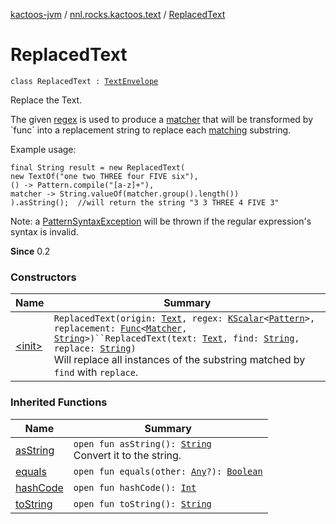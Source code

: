 [kactoos-jvm](../../index.md) / [nnl.rocks.kactoos.text](../index.md) / [ReplacedText](./index.md)

# ReplacedText

`class ReplacedText : `[`TextEnvelope`](../-text-envelope/index.md)

Replace the Text.

The given [regex](http://docs.oracle.com/javase/8/docs/api/java/util/regex/Pattern.html) is used to produce a
[matcher](http://docs.oracle.com/javase/8/docs/api/java/util/regex/Pattern.html#matcher(java.lang.CharSequence)) that will be
transformed by `func` into a replacement string to replace each
[matching](http://docs.oracle.com/javase/8/docs/api/java/util/regex/Matcher.html#find()) substring.

Example usage:

```
final String result = new ReplacedText(
new TextOf("one two THREE four FIVE six"),
() -> Pattern.compile("[a-z]+"),
matcher -> String.valueOf(matcher.group().length())
).asString();  //will return the string "3 3 THREE 4 FIVE 3"
```

Note: a [PatternSyntaxException](http://docs.oracle.com/javase/8/docs/api/java/util/regex/PatternSyntaxException.html) will be thrown if the
regular expression's syntax is invalid.

**Since**
0.2

### Constructors

| Name | Summary |
|---|---|
| [&lt;init&gt;](-init-.md) | `ReplacedText(origin: `[`Text`](../../nnl.rocks.kactoos/-text/index.md)`, regex: `[`KScalar`](../../nnl.rocks.kactoos/-k-scalar.md)`<`[`Pattern`](http://docs.oracle.com/javase/8/docs/api/java/util/regex/Pattern.html)`>, replacement: `[`Func`](../../nnl.rocks.kactoos/-func/index.md)`<`[`Matcher`](http://docs.oracle.com/javase/8/docs/api/java/util/regex/Matcher.html)`, `[`String`](https://kotlinlang.org/api/latest/jvm/stdlib/kotlin/-string/index.html)`>)``ReplacedText(text: `[`Text`](../../nnl.rocks.kactoos/-text/index.md)`, find: `[`String`](https://kotlinlang.org/api/latest/jvm/stdlib/kotlin/-string/index.html)`, replace: `[`String`](https://kotlinlang.org/api/latest/jvm/stdlib/kotlin/-string/index.html)`)`<br>Will replace all instances of the substring matched by `find` with `replace`. |

### Inherited Functions

| Name | Summary |
|---|---|
| [asString](../-text-envelope/as-string.md) | `open fun asString(): `[`String`](https://kotlinlang.org/api/latest/jvm/stdlib/kotlin/-string/index.html)<br>Convert it to the string. |
| [equals](../-text-envelope/equals.md) | `open fun equals(other: `[`Any`](https://kotlinlang.org/api/latest/jvm/stdlib/kotlin/-any/index.html)`?): `[`Boolean`](https://kotlinlang.org/api/latest/jvm/stdlib/kotlin/-boolean/index.html) |
| [hashCode](../-text-envelope/hash-code.md) | `open fun hashCode(): `[`Int`](https://kotlinlang.org/api/latest/jvm/stdlib/kotlin/-int/index.html) |
| [toString](../-text-envelope/to-string.md) | `open fun toString(): `[`String`](https://kotlinlang.org/api/latest/jvm/stdlib/kotlin/-string/index.html) |
